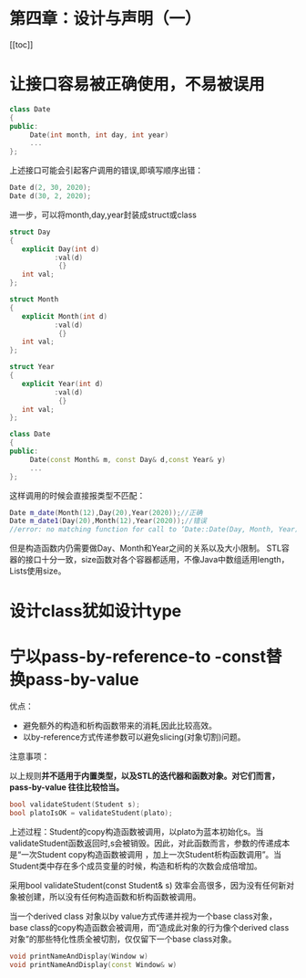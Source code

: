 #  第四章：设计与声明（一）

[[toc]]

# 让接口容易被正确使用，不易被误用

```cpp
class Date
{
public:
     Date(int month, int day, int year)
     ...
};
```

上述接口可能会引起客户调用的错误,即填写顺序出错：

```cpp
Date d(2, 30, 2020);
Date d(30, 2, 2020);
```

进一步，可以将month,day,year封装成struct或class

```cpp
struct Day
{
   explicit Day(int d)
	       :val(d)
			{}
   int val;
};

struct Month
{
   explicit Month(int d)
	       :val(d)
			{}
   int val;
};

struct Year
{
   explicit Year(int d)
	       :val(d)
			{}
   int val;
};

class Date
{
public:
     Date(const Month& m, const Day& d,const Year& y)
     ...
};
```

这样调用的时候会直接报类型不匹配：

```cpp
Date m_date(Month(12),Day(20),Year(2020));//正确
Date m_date1(Day(20),Month(12),Year(2020));//错误
//error: no matching function for call to ‘Date::Date(Day, Month, Year)’
```

但是构造函数内仍需要做Day、Month和Year之间的关系以及大小限制。
STL容器的接口十分一致，size函数对各个容器都适用，不像Java中数组适用length，Lists使用size。

# 设计class犹如设计type

# 宁以pass-by-reference-to -const替换pass-by-value
优点：

* 避免额外的构造和析构函数带来的消耗,因此比较高效。
* 以by-reference方式传递参数可以避免slicing(对象切割)问题。

注意事项：

以上规则**并不适用于内置类型，以及STL的迭代器和函数对象。对它们而言，pass-by-value 往往比较恰当。**

```cpp
bool validateStudent(Student s);
bool platoIsOK = validateStudent(plato);
```

上述过程：Student的copy构造函数被调用，以plato为蓝本初始化s。当validateStudent函数返回时,s会被销毁。因此，对此函数而言，参数的传递成本是“一次Student copy构造函数被调用 ，加上一次Student析构函数调用”。当Student类中存在多个成员变量的时候，构造和析构的次数会成倍增加。

采用bool validateStudent(const Student& s) 效率会高很多，因为没有任何新对象被创建，所以没有任何构造函数和析构函数被调用。

当一个derived class 对象以by value方式传递并视为一个base class对象， base class的copy构造函数会被调用，而“造成此对象的行为像个derived class对象”的那些特化性质全被切割，仅仅留下一个base class对象。

```cpp
void printNameAndDisplay(Window w)
void printNameAndDisplay(const Window& w)
```